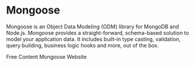 # Mongoose

Mongoose is an Object Data Modeling (ODM) library for MongoDB and Node.js. Mongoose provides a straight-forward, schema-based solution to model your application data. It includes built-in type casting, validation, query building, business logic hooks and more, out of the box.

<ResourceGroupTitle>Free Content</ResourceGroupTitle>
<BadgeLink colorScheme='blue' badgeText='Official Website' href='https://mongoosejs.com'>Mongoose Website</BadgeLink>
